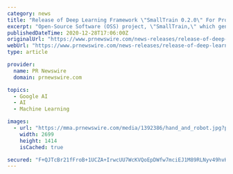```yaml
---
category: news
title: "Release of Deep Learning Framework \"SmallTrain 0.2.0\" For Professional/Commercial Use"
excerpt: "Open-Source Software (OSS) project, \"SmallTrain,\" which generates user-friendly deep learning models for high accuracy and high functionality as a standalone deep learning library and as a wrapper for TensorFlow and PyTorch."
publishedDateTime: 2020-12-28T17:06:00Z
originalUrl: "https://www.prnewswire.com/news-releases/release-of-deep-learning-framework-smalltrain-0-2-0-for-professionalcommercial-use-301198669.html"
webUrl: "https://www.prnewswire.com/news-releases/release-of-deep-learning-framework-smalltrain-0-2-0-for-professionalcommercial-use-301198669.html"
type: article

provider:
  name: PR Newswire
  domain: prnewswire.com

topics:
  - Google AI
  - AI
  - Machine Learning

images:
  - url: "https://mma.prnewswire.com/media/1392386/hand_and_robot.jpg?p=facebook"
    width: 2699
    height: 1414
    isCached: true

secured: "F+QJTcBr21fFroB+1UCZA+IrwcUU7WcKVQoEpDWfw7mciEJ1M89RLNyv49hvHrYw3ciDyt1u0EsE/R3muzh5W3pYBQmGL/jMb2q/5r2cWofTPfWaNj40Dl8bm2QFcWgKaHGswP3GVFL60YBo3eWGqkv0v1Yar7cLGvbLsFkZL4RAB+I0PWqtKjfEUXQ0K1lVkNm5U4qteJbOX74asaonsptsLXLgiXnrJbd7cgYSelOfEDG3je3lwj/tcRtjXzqRl2ik6HbLx9qXtb2+TeLKDr7tBNQU3wVQcIjNLbbmPkz91U6AN0pbLa184P5XWuh9V7i/8ToJvy9ey3AZKtgJc0QnTHw4SwBrWntmsuTeKZI=;vZanRIQXmux6LbIPWVYblw=="
---
```


